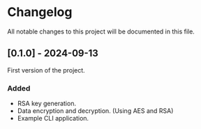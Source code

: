 # Changelog

All notable changes to this project will be documented in this file.

## [0.1.0] - 2024-09-13
First version of the project.
### Added
- RSA key generation.
- Data encryption and decryption. (Using AES and RSA)
- Example CLI application.